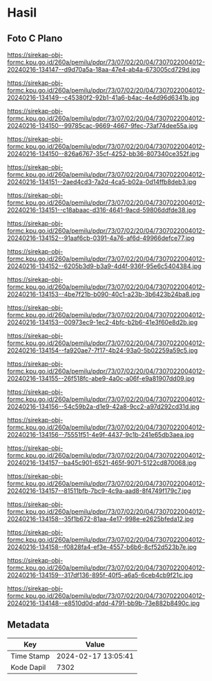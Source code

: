 # Hasil

## Foto C Plano

https://sirekap-obj-formc.kpu.go.id/260a/pemilu/pdpr/73/07/02/20/04/7307022004012-20240216-134147--d9d70a5a-18aa-47e4-ab4a-673005cd729d.jpg

https://sirekap-obj-formc.kpu.go.id/260a/pemilu/pdpr/73/07/02/20/04/7307022004012-20240216-134149--c45380f2-92b1-41a6-b4ac-4e4d96d6341b.jpg

https://sirekap-obj-formc.kpu.go.id/260a/pemilu/pdpr/73/07/02/20/04/7307022004012-20240216-134150--99785cac-9669-4667-9fec-73af74dee55a.jpg

https://sirekap-obj-formc.kpu.go.id/260a/pemilu/pdpr/73/07/02/20/04/7307022004012-20240216-134150--826a6767-35cf-4252-bb36-807340ce352f.jpg

https://sirekap-obj-formc.kpu.go.id/260a/pemilu/pdpr/73/07/02/20/04/7307022004012-20240216-134151--2aed4cd3-7a2d-4ca5-b02a-0d14ffb8deb3.jpg

https://sirekap-obj-formc.kpu.go.id/260a/pemilu/pdpr/73/07/02/20/04/7307022004012-20240216-134151--c18abaac-d316-4641-9acd-59806ddfde38.jpg

https://sirekap-obj-formc.kpu.go.id/260a/pemilu/pdpr/73/07/02/20/04/7307022004012-20240216-134152--91aaf6cb-0391-4a76-af6d-49966defce77.jpg

https://sirekap-obj-formc.kpu.go.id/260a/pemilu/pdpr/73/07/02/20/04/7307022004012-20240216-134152--6205b3d9-b3a9-4d4f-936f-95e6c5404384.jpg

https://sirekap-obj-formc.kpu.go.id/260a/pemilu/pdpr/73/07/02/20/04/7307022004012-20240216-134153--4be7f21b-b090-40c1-a23b-3b6423b24ba8.jpg

https://sirekap-obj-formc.kpu.go.id/260a/pemilu/pdpr/73/07/02/20/04/7307022004012-20240216-134153--00973ec9-1ec2-4bfc-b2b6-41e3f60e8d2b.jpg

https://sirekap-obj-formc.kpu.go.id/260a/pemilu/pdpr/73/07/02/20/04/7307022004012-20240216-134154--fa920ae7-7f17-4b24-93a0-5b02259a59c5.jpg

https://sirekap-obj-formc.kpu.go.id/260a/pemilu/pdpr/73/07/02/20/04/7307022004012-20240216-134155--26f518fc-abe9-4a0c-a06f-e9a81907dd09.jpg

https://sirekap-obj-formc.kpu.go.id/260a/pemilu/pdpr/73/07/02/20/04/7307022004012-20240216-134156--54c59b2a-d1e9-42a8-9cc2-a97d292cd31d.jpg

https://sirekap-obj-formc.kpu.go.id/260a/pemilu/pdpr/73/07/02/20/04/7307022004012-20240216-134156--75551f51-4e9f-4437-9c1b-241e65db3aea.jpg

https://sirekap-obj-formc.kpu.go.id/260a/pemilu/pdpr/73/07/02/20/04/7307022004012-20240216-134157--ba45c901-6521-465f-9071-5122cd870068.jpg

https://sirekap-obj-formc.kpu.go.id/260a/pemilu/pdpr/73/07/02/20/04/7307022004012-20240216-134157--81511bfb-7bc9-4c9a-aad8-8f4749f179c7.jpg

https://sirekap-obj-formc.kpu.go.id/260a/pemilu/pdpr/73/07/02/20/04/7307022004012-20240216-134158--35f1b672-81aa-4e17-998e-e2625bfeda12.jpg

https://sirekap-obj-formc.kpu.go.id/260a/pemilu/pdpr/73/07/02/20/04/7307022004012-20240216-134158--f0828fa4-ef3e-4557-b6b6-8cf52d523b7e.jpg

https://sirekap-obj-formc.kpu.go.id/260a/pemilu/pdpr/73/07/02/20/04/7307022004012-20240216-134159--317df136-895f-40f5-a6a5-6ceb4cb9f21c.jpg

https://sirekap-obj-formc.kpu.go.id/260a/pemilu/pdpr/73/07/02/20/04/7307022004012-20240216-134148--e8510d0d-afdd-4791-bb9b-73e882b8490c.jpg


## Metadata

| Key        | Value               |
| ---------- | ------------------- |
| Time Stamp | 2024-02-17 13:05:41 |
| Kode Dapil | 7302                |



